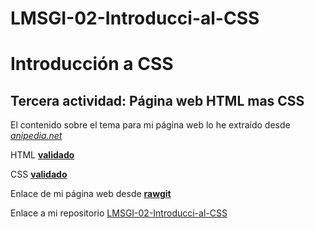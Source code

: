 # LMSGI-02-Introducci-al-CSS

# Introducción a CSS

## Tercera actividad: **Página web HTML mas CSS**

El contenido sobre el tema para mi página web lo he extraído desde [_anipedia.net_](https://www.anipedia.net/hamsters)

HTML [**validado**](https://validator.w3.org/nu/?doc=https%3A%2F%2Frawgit.com%2FEspinozaME%2FLMSGI-02-Introducci-al-CSS%2Fmaster%2Findex.html)

CSS [**validado**](http://jigsaw.w3.org/css-validator/validator?uri=https%3A%2F%2Frawgit.com%2FEspinozaME%2FLMSGI-02-Introducci-al-CSS%2Fmaster%2Findex.html&profile=css3&usermedium=all&warning=1&vextwarning=&lang=es) 

Enlace de mi página web desde [**rawgit**](https://rawgit.com/EspinozaME/LMSGI-02-Introducci-al-CSS/master/index.html)

Enlace a mi repositorio [LMSGI-02-Introducci-al-CSS](https://github.com/EspinozaME/LMSGI-02-Introducci-al-CSS)
